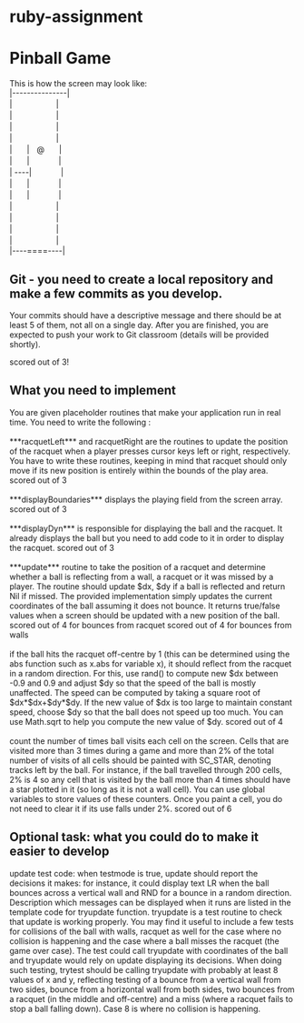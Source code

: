 # ruby-assignment
<h1>Pinball Game</h1>

This is how the screen may look like:<br/>
|---------------|<br/>
|ㅤㅤㅤㅤㅤㅤ|<br/>
|ㅤㅤㅤㅤㅤㅤ|<br/>
|ㅤㅤㅤㅤㅤㅤ|<br/>
|ㅤㅤㅤㅤㅤㅤ|<br/>
|ㅤㅤ|ㅤ@ㅤㅤ|<br/>
|ㅤㅤ|ㅤㅤㅤㅤ|<br/>
| ----|ㅤㅤㅤㅤ|<br/>
|ㅤㅤ|ㅤㅤㅤㅤ|<br/>
|ㅤㅤ|ㅤㅤㅤㅤ|<br/>
|ㅤㅤㅤㅤㅤㅤ|<br/>
|ㅤㅤㅤㅤㅤㅤ|<br/>
|ㅤㅤㅤㅤㅤㅤ|<br/>
|ㅤㅤㅤㅤㅤㅤ|<br/>
|----====----|<br/>
<h2>Git - you need to create a local repository and make a few commits as you develop.</h2>
Your commits should have a descriptive message and there should be at least 5 of them, not all on a single day. After you are finished, you are expected to push your work to Git classroom (details will be provided shortly).

scored out of 3!
<h2>What you need to implement</h2>
You are given placeholder routines that make your application run in real time.
You need to write the following :
<br><br/>
***racquetLeft*** and racquetRight are the routines to update the position of the racquet when a player presses cursor keys left or right, respectively. You have to write these routines, keeping in mind that racquet should only move if its new position is entirely within the bounds of the play area.
scored out of 3
<br><br/>
***displayBoundaries*** displays the playing field from the screen array.
scored out of 3
<br><br/>
***displayDyn*** is responsible for displaying the ball and the racquet. It already displays the ball but you need to add code to it in order to display the racquet.
scored out of 3
<br><br/>
***update*** routine to take the position of a racquet and determine whether a ball is reflecting from a wall, a racquet or it was missed by a player. The routine should update $dx, $dy if a ball is reflected and return Nil if missed. The provided implementation simply updates the current coordinates of the ball assuming it does not bounce. It returns true/false values when a screen should be updated with a new position of the ball.
scored out of 4 for bounces from racquet
scored out of 4 for bounces from walls
<br><br/>
if the ball hits the racquet off-centre by 1 (this can be determined using the abs function such as x.abs for variable x), it should reflect from the racquet in a random direction. For this, use rand() to compute new $dx between -0.9 and 0.9 and adjust $dy so that the speed of the ball is mostly unaffected. The speed can be computed by taking a square root of $dx*$dx+$dy*$dy. If the new value of $dx is too large to maintain constant speed, choose $dy so that the ball does not speed up too much. You can use Math.sqrt to help you compute the new value of $dy.
scored out of 4
<br><br/>
count the number of times ball visits each cell on the screen. Cells that are visited more than 3 times during a game and more than 2% of the total number of visits of all cells should be painted with SC_STAR, denoting tracks left by the ball. For instance, if the ball travelled through 200 cells, 2% is 4 so any cell that is visited by the ball more than 4 times should have a star plotted in it (so long as it is not a wall cell). You can use global variables to store values of these counters. Once you paint a cell, you do not need to clear it if its use falls under 2%.
scored out of 6

<h2>Optional task: what you could do to make it easier to develop</h2>
update test code: when testmode is true, update should report the decisions it makes: for instance, it could display text LR when the ball bounces across a vertical wall and RND for a bounce in a random direction. Description which messages can be displayed when it runs are listed in the template code for tryupdate function. tryupdate is a test routine to check that update is working properly. You may find it useful to include a few tests for collisions of the ball with walls, racquet as well for the case where no collision is happening and the case where a ball misses the racquet (the game over case). The test could call tryupdate with coordinates of the ball and tryupdate would rely on update displaying its decisions. When doing such testing, trytest should be calling tryupdate with probably at least 8 values of x and y, reflecting testing of a bounce from a vertical wall from two sides, bounce from a horizontal wall from both sides, two bounces from a racquet (in the middle and off-centre) and a miss (where a racquet fails to stop a ball falling down). Case 8 is where no collision is happening.
